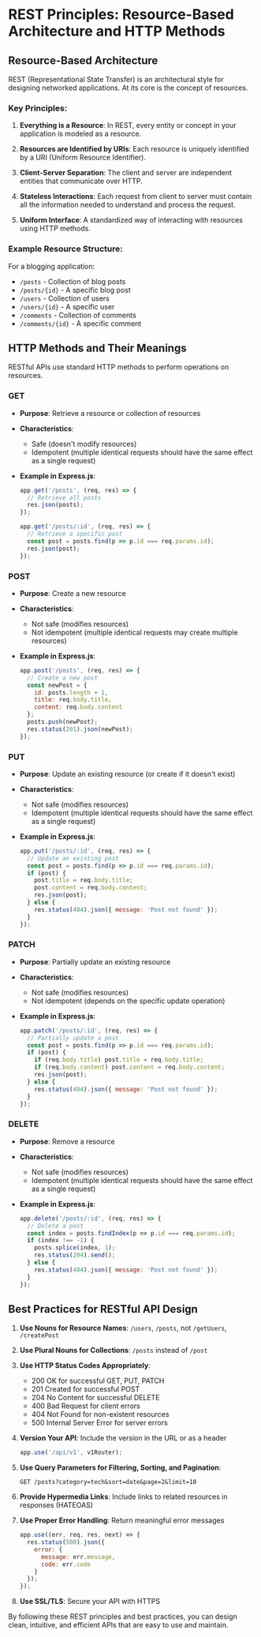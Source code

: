 # REST Principles: Resource-Based Architecture and HTTP Methods

## Resource-Based Architecture

REST (Representational State Transfer) is an architectural style for designing networked applications. At its core is the concept of resources.

### Key Principles:

1. **Everything is a Resource**: In REST, every entity or concept in your application is modeled as a resource.

2. **Resources are Identified by URIs**: Each resource is uniquely identified by a URI (Uniform Resource Identifier).

3. **Client-Server Separation**: The client and server are independent entities that communicate over HTTP.

4. **Stateless Interactions**: Each request from client to server must contain all the information needed to understand and process the request.

5. **Uniform Interface**: A standardized way of interacting with resources using HTTP methods.

### Example Resource Structure:

For a blogging application:

- `/posts` - Collection of blog posts
- `/posts/{id}` - A specific blog post
- `/users` - Collection of users
- `/users/{id}` - A specific user
- `/comments` - Collection of comments
- `/comments/{id}` - A specific comment

## HTTP Methods and Their Meanings

RESTful APIs use standard HTTP methods to perform operations on resources.

### GET

- **Purpose**: Retrieve a resource or collection of resources
- **Characteristics**: 
  - Safe (doesn't modify resources)
  - Idempotent (multiple identical requests should have the same effect as a single request)
- **Example in Express.js**:

  ```javascript
  app.get('/posts', (req, res) => {
    // Retrieve all posts
    res.json(posts);
  });

  app.get('/posts/:id', (req, res) => {
    // Retrieve a specific post
    const post = posts.find(p => p.id === req.params.id);
    res.json(post);
  });
  ```

### POST

- **Purpose**: Create a new resource
- **Characteristics**: 
  - Not safe (modifies resources)
  - Not idempotent (multiple identical requests may create multiple resources)
- **Example in Express.js**:

  ```javascript
  app.post('/posts', (req, res) => {
    // Create a new post
    const newPost = {
      id: posts.length + 1,
      title: req.body.title,
      content: req.body.content
    };
    posts.push(newPost);
    res.status(201).json(newPost);
  });
  ```

### PUT

- **Purpose**: Update an existing resource (or create if it doesn't exist)
- **Characteristics**: 
  - Not safe (modifies resources)
  - Idempotent (multiple identical requests should have the same effect as a single request)
- **Example in Express.js**:

  ```javascript
  app.put('/posts/:id', (req, res) => {
    // Update an existing post
    const post = posts.find(p => p.id === req.params.id);
    if (post) {
      post.title = req.body.title;
      post.content = req.body.content;
      res.json(post);
    } else {
      res.status(404).json({ message: 'Post not found' });
    }
  });
  ```

### PATCH

- **Purpose**: Partially update an existing resource
- **Characteristics**: 
  - Not safe (modifies resources)
  - Not idempotent (depends on the specific update operation)
- **Example in Express.js**:

  ```javascript
  app.patch('/posts/:id', (req, res) => {
    // Partially update a post
    const post = posts.find(p => p.id === req.params.id);
    if (post) {
      if (req.body.title) post.title = req.body.title;
      if (req.body.content) post.content = req.body.content;
      res.json(post);
    } else {
      res.status(404).json({ message: 'Post not found' });
    }
  });
  ```

### DELETE

- **Purpose**: Remove a resource
- **Characteristics**: 
  - Not safe (modifies resources)
  - Idempotent (multiple identical requests should have the same effect as a single request)
- **Example in Express.js**:

  ```javascript
  app.delete('/posts/:id', (req, res) => {
    // Delete a post
    const index = posts.findIndex(p => p.id === req.params.id);
    if (index !== -1) {
      posts.splice(index, 1);
      res.status(204).send();
    } else {
      res.status(404).json({ message: 'Post not found' });
    }
  });
  ```

## Best Practices for RESTful API Design

1. **Use Nouns for Resource Names**: `/users`, `/posts`, not `/getUsers`, `/createPost`

2. **Use Plural Nouns for Collections**: `/posts` instead of `/post`

3. **Use HTTP Status Codes Appropriately**:
   - 200 OK for successful GET, PUT, PATCH
   - 201 Created for successful POST
   - 204 No Content for successful DELETE
   - 400 Bad Request for client errors
   - 404 Not Found for non-existent resources
   - 500 Internal Server Error for server errors

4. **Version Your API**: Include the version in the URL or as a header

   ```javascript
   app.use('/api/v1', v1Router);
   ```

5. **Use Query Parameters for Filtering, Sorting, and Pagination**:

   ```
   GET /posts?category=tech&sort=date&page=2&limit=10
   ```

6. **Provide Hypermedia Links**: Include links to related resources in responses (HATEOAS)

7. **Use Proper Error Handling**: Return meaningful error messages

   ```javascript
   app.use((err, req, res, next) => {
     res.status(500).json({
       error: {
         message: err.message,
         code: err.code
       }
     });
   });
   ```

8. **Use SSL/TLS**: Secure your API with HTTPS

By following these REST principles and best practices, you can design clean, intuitive, and efficient APIs that are easy to use and maintain.
